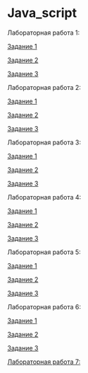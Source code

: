 # Java_script

Лабораторная работа 1:

[Задание 1](/lab_1_1.js)

[Задание 2](/lab_1_2.js)

[Задание 3](/lab_1_3.js)

Лабораторная работа 2:

[Задание 1](/lab2_1.js)

[Задание 2](/lab2_2.js)

[Задание 3](/lab2_3.js)


Лабораторная работа 3:

[Задание 1](/lab_3_1.js)

[Задание 2](/lab_3_2.js)

[Задание 3](/lab_3_3.js)

Лабораторная работа 4:

[Задание 1](/lab4_1.js)

[Задание 2](/lab4_2.js)

[Задание 3](/lab4_3.js)

Лабораторная работа 5:

[Задание 1](/lab5_1.js)

[Задание 2](/lab5_2.js)

[Задание 3](/lab5_3/js)

Лабораторная работа 6:

[Задание 1](/lab6_1.js)

[Задание 2](/lab6_2.js)

[Задание 3](/lab6_3.js)

[Лабораторная работа 7:](/lab7.docx)
